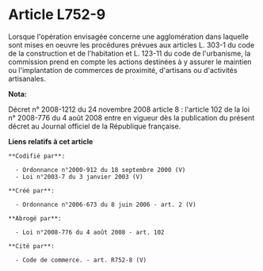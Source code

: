 # Article L752-9

Lorsque l'opération envisagée concerne une agglomération dans laquelle sont mises en oeuvre les procédures prévues aux
articles L. 303-1 du code de la construction et de l'habitation et L. 123-11 du code de l'urbanisme, la commission prend en
compte les actions destinées à y assurer le maintien ou l'implantation de commerces de proximité, d'artisans ou d'activités
artisanales.

**Nota:**

Décret n° 2008-1212 du 24 novembre 2008 article 8 : l'article 102 de la loi n° 2008-776 du 4 août 2008 entre en vigueur dès
la publication du présent décret au Journal officiel de la République française.

**Liens relatifs à cet article**

	**Codifié par**:

	  - Ordonnance n°2000-912 du 18 septembre 2000 (V)
	  - Loi n°2003-7 du 3 janvier 2003 (V)

	**Créé par**:

	  - Ordonnance n°2006-673 du 8 juin 2006 - art. 2 (V)

	**Abrogé par**:

	  - Loi n°2008-776 du 4 août 2008 - art. 102

	**Cité par**:

	  - Code de commerce. - art. R752-8 (V)
